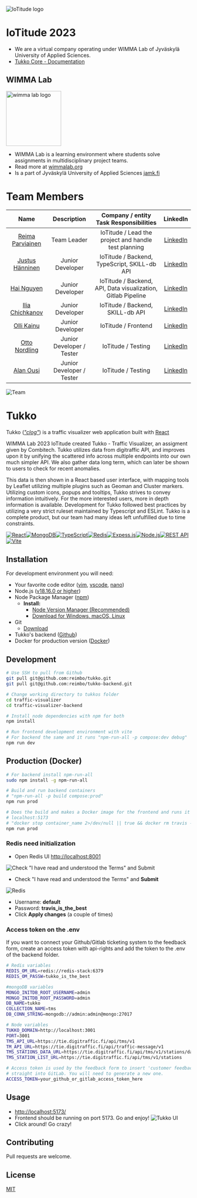 ![IoTitude logo](logo-iotitude.png)

# IoTitude 2023

* We are a virtual company operating under WIMMA Lab of Jyväskylä University of Applied Sciences.
* [Tukko Core - Documentation](https://wimma-lab-2023.pages.labranet.jamk.fi/iotitude/core-traffic-visualizer/)

## WIMMA Lab

<img style="width: 150px;" src="logo_round.png" alt="wimma lab logo">

* WIMMA Lab is a learning environment where students solve assignments in multidisciplinary project teams.
* Read more at [wimmalab.org](https://www.wimmalab.org/)
* Is a part of Jyväskylä University of Applied Sciences [jamk.fi](https://www.jamk.fi)

# Team Members

| Name | Description | Company / entity Task Responsibilities | LinkedIn |
|:-:|:-:|:-:|:-:|
| [Reima Parviainen](https://gitlab.labranet.jamk.fi/AA6135) | Team Leader | IoTitude /  Lead the project and handle test planning | [LinkedIn](https://www.linkedin.com/in/reima-parviainen) |
| [Justus Hänninen](https://gitlab.labranet.jamk.fi/AB6225) | Junior Developer | IoTitude /  Backend, TypeScript, SKILL-db API | [LinkedIn](https://www.linkedin.com/in/justus-hanninen/) |
| [Hai Nguyen](https://gitlab.labranet.jamk.fi/AA7776) | Junior Developer | IoTitude /  Backend, API, Data visualization, Gitlab Pipeline | [LinkedIn](https://www.linkedin.com/in/hainnp/) |
| [Ilia Chichkanov](https://gitlab.labranet.jamk.fi/AB0189) | Junior Developer | IoTitude /  Backend, SKILL-db API | [LinkedIn](https://www.linkedin.com/in/ilia-chichkanov/) |
| [Olli Kainu](https://gitlab.labranet.jamk.fi/AA4157) | Junior Developer | IoTitude /  Frontend | [LinkedIn](https://www.linkedin.com/in/olli-kainu-930371235) |
| [Otto Nordling](https://gitlab.labranet.jamk.fi/AA4431) | Junior Developer / Tester | IoTitude /  Testing | [LinkedIn](https://www.linkedin.com/in/otto-nordling-67901b277/) |
| [Alan Ousi](https://gitlab.labranet.jamk.fi/AB8823) | Junior Developer / Tester | IoTitude /  Testing | [LinkedIn](https://www.linkedin.com/in/alan-ousi-241218277/) |

![Team](iotitude.png)

# Tukko

Tukko ([*"clog"*](https://en.wiktionary.org/wiki/tukko)) is a traffic visualizer web application built with [React](https://react.dev/)

WIMMA Lab 2023 IoTitude created Tukko - Traffic Visualizer, an assigment given by Combitech. Tukko utilizes data from digitraffic API, and improves upon it by unifying the scattered info across multiple endpoints into our own much simpler API. We also gather data long term, which can later be shown to users to check for recent anomalies.

This data is then shown in a React based user interface, with mapping tools by Leaflet utilizing multiple plugins such as Geoman and Cluster markers. Utilizing custom icons, popups and tooltips, Tukko strives to convey information intuitively. For the more interested users, more in depth information is available. Development for Tukko followed best practices by utilizing a very strict ruleset maintained by Typescript and ESLint. Tukko is a complete product, but our team had many ideas left unfulfilled due to time constraints.

[![React](https://img.shields.io/badge/React-20232A?style=for-the-badge&logo=react&logoColor=61DAFB)](https://react.dev/)[![MongoDB](https://img.shields.io/badge/MongoDB-4EA94B?style=for-the-badge&logo=mongodb&logoColor=white)](https://www.mongodb.com/)[![TypeScript](https://img.shields.io/badge/TypeScript-007ACC?style=for-the-badge&logo=typescript&logoColor=white)](https://www.typescriptlang.org/)[![Redis](https://img.shields.io/badge/redis-%23DD0031.svg?&style=for-the-badge&logo=redis&logoColor=white)](https://redis.io/)[![Expess.js](https://img.shields.io/badge/Express.js-404D59?style=for-the-badge)](https://expressjs.com/)[![Node.js](https://img.shields.io/badge/Node.js-43853D?style=for-the-badge&logo=node.js&logoColor=white)](https://nodejs.org/)[![REST API](https://img.shields.io/badge/REST%20API-blue?style=for-the-badge&logo=rest)](https://restfulapi.net/)[![Vite](https://img.shields.io/badge/Vite-orange?style=for-the-badge&logo=vite)](https://vitejs.dev)

## Installation

For development environment you will need:
- Your favorite code editor ([vim](https://www.vim.org/), [vscode](https://code.visualstudio.com/), [nano](https://nano-editor.org/))
- Node.js ([v18.16.0 or higher](https://nodejs.org/en/about))
- Node Package Manager ([npm](https://www.npmjs.com/))
    -  **Install:**
        - [Node Version Manager (Recommended)](https://github.com/nvm-sh/nvm)
        - [Download for Windows, macOS, Linux](https://nodejs.org/en/download)
- Git 
    - [Download](https://git-scm.com/download)
- Tukko's backend ([Github](https://github.com/reimbo/tukko-backend))
- Docker for production version ([Docker](https://www.docker.com/))

## Development

```bash
# Use SSH to pull from Github
git pull git@github.com:reimbo/tukko.git
git pull git@github.com:reimbo/tukko-backend.git

# Change working directory to tukkos folder
cd traffic-visualizer
cd traffic-visualizer-backend

# Install node dependencies with npm for both
npm install

# Run frontend development environment with vite
# For backend the same and it runs "npm-run-all -p compose:dev debug"
npm run dev
```

## Production (Docker)

```bash
# For backend install npm-run-all
sudo npm install -g npm-run-all

# Build and run backend containers
# "npm-run-all -p build compose:prod"
npm run prod

# Does the build and makes a Docker image for the frontend and runs it
# localhost:5173
# "docker stop container_name 2>/dev/null || true && docker rm travis --force 2>/dev/null || true && docker build -t travis:latest . && docker run -d --name travis -p 5173:80 travis:latest"
npm run prod
```

### Redis need initialization
* Open Redis UI [http://localhost:8001](http://localhost:8001)

![Check "I have read and understood the Terms" and Submit](redis2.png)

* Check "I have read and understood the Terms" and **Submit**

![Redis](redis1.png)

* Username: **default**
* Password: **travis_is_the_best**
* Click **Apply changes** (a couple of times)

### Access token on the .env 

If you want to connect your Github/Gitlab ticketing system to the feedback form, create an access token with api-rights and add the token to the .env of the backend folder.

```bash
# Redis variables
REDIS_OM_URL=redis://redis-stack:6379
REDIS_OM_PASSW=tukko_is_the_best

#mongoDB variables
MONGO_INITDB_ROOT_USERNAME=admin
MONGO_INITDB_ROOT_PASSWORD=admin
DB_NAME=tukko
COLLECTION_NAME=tms
DB_CONN_STRING=mongodb://admin:admin@mongo:27017

# Node variables
TUKKO_DOMAIN=http://localhost:3001
PORT=3001
TMS_API_URL=https://tie.digitraffic.fi/api/tms/v1
TM_API_URL=https://tie.digitraffic.fi/api/traffic-message/v1
TMS_STATIONS_DATA_URL=https://tie.digitraffic.fi/api/tms/v1/stations/data
TMS_STATION_LIST_URL=https://tie.digitraffic.fi/api/tms/v1/stations

# Access token is used by the feedback form to insert 'customer feedback' labeled tickets
# straight into GitLab. You will need to generate a new one.
ACCESS_TOKEN=your_github_or_gitlab_access_token_here
```



## Usage

* [http://localhost:5173/](http://localhost:5173/)
* Frontend should be running on port 5173. Go and enjoy!
![Tukko UI](tukko-ui.png)
* Click around! Go crazy!

## Contributing

Pull requests are welcome.

## License

[MIT](https://choosealicense.com/licenses/mit/)

